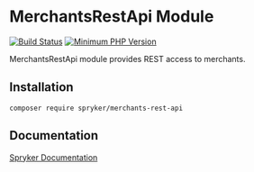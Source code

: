 # MerchantsRestApi Module
[![Build Status](https://travis-ci.org/spryker/merchants-rest-api.svg)](https://travis-ci.org/spryker/merchants-rest-api)
[![Minimum PHP Version](https://img.shields.io/badge/php-%3E%3D%207.2-8892BF.svg)](https://php.net/)

MerchantsRestApi module provides REST access to merchants.

## Installation

```
composer require spryker/merchants-rest-api
```

## Documentation

[Spryker Documentation](https://academy.spryker.com/developing_with_spryker/module_guide/modules.html)
